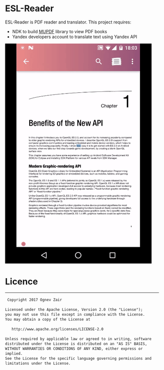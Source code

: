 # ESL-Reader
ESL-Reader is PDF reader and translator. 
This project requires:
 - NDK to build [MUPDF](https://mupdf.com/) library to view PDF books
 - Yandex developers account to translate text using Yandex API
 


![alt text][logo]

[logo]: https://github.com/ognev-zair/ESL-Reader/blob/master/translator_demo.gif


# Licence
-----------

     Copyright 2017 Ognev Zair
    
    Licensed under the Apache License, Version 2.0 (the "License");
    you may not use this file except in compliance with the License.
    You may obtain a copy of the License at
    
       http://www.apache.org/licenses/LICENSE-2.0
    
    Unless required by applicable law or agreed to in writing, software
    distributed under the License is distributed on an "AS IS" BASIS,
    WITHOUT WARRANTIES OR CONDITIONS OF ANY KIND, either express or implied.
    See the License for the specific language governing permissions and
    limitations under the License.
